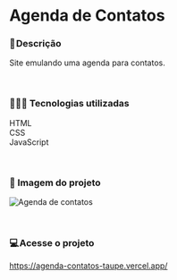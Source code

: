 # Agenda de Contatos

### 📝 Descrição
Site emulando uma agenda para contatos.

</br>

### 👨🏻‍💻 Tecnologias utilizadas 
HTML </br>
CSS </br>
JavaScript

</br>

### 🎴 Imagem do projeto

![Agenda de contatos](https://user-images.githubusercontent.com/114628700/216684683-75ee9a06-9992-4514-a25a-1e04d306db08.png)

</br>

### 💻 Acesse o projeto
https://agenda-contatos-taupe.vercel.app/
